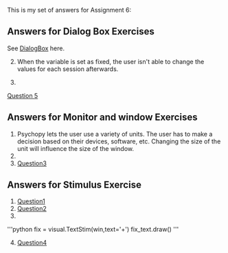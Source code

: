 This is my set of answers for Assignment 6:

## Answers for Dialog Box Exercises


See [DialogBox](https://github.com/LaKarl/Psych403/blob/main/Assignment6/DialogueBox.py) here.

2. When the variable is set as fixed, the user isn't able to change the values for each session afterwards.

5. 
[Question 5](https://github.com/LaKarl/Psych403/blob/main/Assignment6/Dialogue%20Box%232.py)


## Answers for Monitor and window Exercises
1. Psychopy lets the user use a variety of units. The user has to make a decision based on their devices, software, etc. Changing the size of the unit will influence the size of the window.
2. 
3. [Question3](https://github.com/LaKarl/Psych403/blob/main/Assignment6/monitorexercise.py)


## Answers for Stimulus Exercise
1. [Question1](https://github.com/LaKarl/Psych403/blob/main/Assignment6/Stimulus%231.py)
2. [Question2](https://github.com/LaKarl/Psych403/blob/main/Assignment6/Stimulus%232.py)
3.
'''python
fix = visual.TextStim(win,text='+')
fix_text.draw()
'''

4. [Question4](https://github.com/LaKarl/Psych403/blob/main/Assignment6/Stimulus%233.py)
